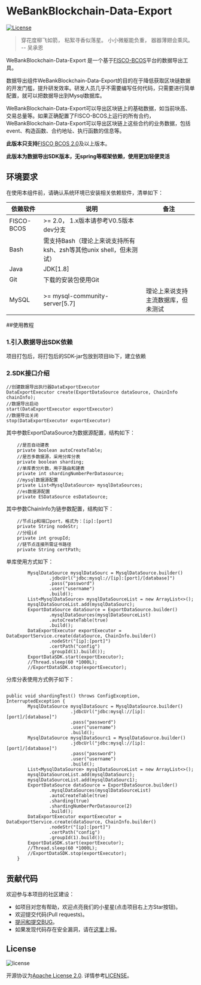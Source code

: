 
# WeBankBlockchain-Data-Export

[![License](https://img.shields.io/badge/license-Apache%202-4EB1BA.svg)](https://www.apache.org/licenses/LICENSE-2.0.html)

> 穿花度柳飞如箭，
> 粘絮寻香似落星。
> 小小微躯能负重，
> 器器薄翅会乘风。
> -- 吴承恩


WeBankBlockchain-Data-Export 是一个基于[FISCO-BCOS](https://github.com/FISCO-BCOS/FISCO-BCOS)平台的数据导出工具。

数据导出组件WeBankBlockchain-Data-Export的目的在于降低获取区块链数据的开发门槛，提升研发效率。研发人员几乎不需要编写任何代码，只需要进行简单配置，就可以把数据导出到Mysql数据库。

WeBankBlockchain-Data-Export可以导出区块链上的基础数据，如当前块高、交易总量等。如果正确配置了FISCO-BCOS上运行的所有合约，WeBankBlockchain-Data-Export可以导出区块链上这些合约的业务数据，包括event、构造函数、合约地址、执行函数的信息等。

**此版本只支持**[FISCO BCOS 2.0](https://fisco-bcos-documentation.readthedocs.io/zh_CN/latest/)及以上版本。

**此版本为数据导出SDK版本，无spring等框架依赖，使用更加轻便灵活** 


## 环境要求

在使用本组件前，请确认系统环境已安装相关依赖软件，清单如下：

| 依赖软件 | 说明 |备注|
| --- | --- | --- |
| FISCO-BCOS | >= 2.0， 1.x版本请参考V0.5版本 dev分支 |
| Bash | 需支持Bash（理论上来说支持所有ksh、zsh等其他unix shell，但未测试）|
| Java | JDK[1.8] ||
| Git | 下载的安装包使用Git | |
| MySQL | >= mysql-community-server[5.7] | 理论上来说支持主流数据库，但未测试|

##使用教程

### 1.引入数据导出SDK依赖 

项目打包后，将打包后的SDK-jar包放到项目lib下，建立依赖

### 2.SDK接口介绍

```
//创建数据导出执行器DataExportExecutor
DataExportExecutor create(ExportDataSource dataSource, ChainInfo chainInfo);
//数据导出启动
start(DataExportExecutor exportExecutor)
//数据导出关闭
stop(DataExportExecutor exportExecutor)
```
其中参数ExportDataSource为数据源配置，结构如下：
```
    //是否自动建表
    private boolean autoCreateTable;
    //是否多数据源，采用分库分表
    private boolean sharding;
    //单库表分片数，用于路由和建表
    private int shardingNumberPerDatasource;
    //mysql数据源配置
    private List<MysqlDataSource> mysqlDataSources;
    //es数据源配置
    private ESDataSource esDataSource;

```

其中参数ChainInfo为链参数配置，结构如下：
```
    //节点ip和端口port，格式为：[ip]:[port]
    private String nodeStr;
    //分组id
    private int groupId;
    //链节点连接所需证书路径
    private String certPath;

```

单库使用方式如下：
```
        MysqlDataSource mysqlDataSourc = MysqlDataSource.builder()
                .jdbcUrl("jdbc:mysql://[ip]:[port]/[database]")
                .pass("password")
                .user("username")
                .build();
        List<MysqlDataSource> mysqlDataSourceList = new ArrayList<>();
        mysqlDataSourceList.add(mysqlDataSourc);
        ExportDataSource dataSource = ExportDataSource.builder()
                .mysqlDataSources(mysqlDataSourceList)
                .autoCreateTable(true)
                .build();
        DataExportExecutor exportExecutor = DataExportService.create(dataSource, ChainInfo.builder()
                .nodeStr("[ip]:[port]")
                .certPath("config")
                .groupId(1).build());
        ExportDataSDK.start(exportExecutor);
        //Thread.sleep(60 *1000L);
        //ExportDataSDK.stop(exportExecutor);
```


分库分表使用方式例子如下：
```

public void shardingTest() throws ConfigException, InterruptedException {
        MysqlDataSource mysqlDataSourc = MysqlDataSource.builder()
                        .jdbcUrl("jdbc:mysql://[ip]:[port]/[database]")
                        .pass("password")
                        .user("username")
                        .build();
        MysqlDataSource mysqlDataSourc1 = MysqlDataSource.builder()
                        .jdbcUrl("jdbc:mysql://[ip]:[port]/[database]")
                        .pass("password")
                        .user("username")
                        .build();
        List<MysqlDataSource> mysqlDataSourceList = new ArrayList<>();
        mysqlDataSourceList.add(mysqlDataSourc);
        mysqlDataSourceList.add(mysqlDataSourc1);
        ExportDataSource dataSource = ExportDataSource.builder()
                .mysqlDataSources(mysqlDataSourceList)
                .autoCreateTable(true)
                .sharding(true)
                .shardingNumberPerDatasource(2)
                .build();
        DataExportExecutor exportExecutor = DataExportService.create(dataSource, ChainInfo.builder()
                .nodeStr("[ip]:[port]")
                .certPath("config")
                .groupId(1).build());
        ExportDataSDK.start(exportExecutor);
        //Thread.sleep(60 *1000L);
        //ExportDataSDK.stop(exportExecutor);
    }

```


## 贡献代码
欢迎参与本项目的社区建设：
- 如项目对您有帮助，欢迎点亮我们的小星星(点击项目右上方Star按钮)。
- 欢迎提交代码(Pull requests)。
- [提问和提交BUG](https://github.com/WeBankBlockchain/WeBankBlockchain-Data-Export/issues)。
- 如果发现代码存在安全漏洞，请在[这里](https://security.webank.com)上报。


## License
![license](http://img.shields.io/badge/license-Apache%20v2-blue.svg)

开源协议为[Apache License 2.0](http://www.apache.org/licenses/). 详情参考[LICENSE](../LICENSE)。
